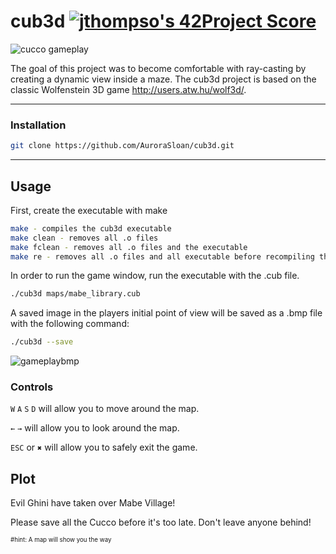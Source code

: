 # cub3d	[![jthompso's 42Project Score](https://badge42.herokuapp.com/api/project/jthompso/cub3d)](https://github.com/AuroraSloan/badge42)

![cucco gameplay](https://media.giphy.com/media/O9ufh6QIInY8ttgZaI/giphy.gif)

The goal of this project was to become comfortable with ray-casting by creating a dynamic view inside a maze. The cub3d project is based on the classic Wolfenstein 3D game http://users.atw.hu/wolf3d/.

----
### Installation
```bash
git clone https://github.com/AuroraSloan/cub3d.git
```
----
## Usage
First, create the executable with make
```bash
make - compiles the cub3d executable
make clean - removes all .o files
make fclean - removes all .o files and the executable
make re - removes all .o files and all executable before recompiling the program
```
In order to run the game window, run the executable with the .cub file.
```bash
./cub3d maps/mabe_library.cub
```
A saved image in the players initial point of view will be saved as a .bmp file with the following command:
```bash
./cub3d --save
```
![gameplaybmp](https://picc.io/DUox0O0.png)

### Controls
``W`` ``A`` ``S`` ``D`` will allow you to move around the map.

``←`` ``→`` will allow you to look around the map.

``ESC`` or ``✖`` will allow you to safely exit the game.

## Plot
Evil Ghini have taken over Mabe Village!

Please save all the Cucco before it's too late. Don't leave anyone behind!

<sub><sup>#hint: A map will show you the way </sup></sub>
